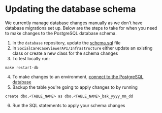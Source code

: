 # Updating the database schema

We currently manage database changes manually as we don't have database migrations set up. Below are the steps to take for when you need to make changes to the PostgreSQL database schema.

1. In the `database` repository, update the [schema.sql](https://github.com/LBHackney-IT/social-care-case-viewer-api/blob/master/database/schema.sql) file
2. In `SocialCareCaseViewerAPI/Infrastructure` either update an existing class or create a new class for the schema changes
3. To test locally run:

```
make restart-db
```

4. To make changes to an environment, [connect to the PostgreSQL database](connecting-to-a-database.md#connecting-to-the-postgresql-rds-postgresql-database)
5. Backup the table you're going to apply changes to by running

```
create dbo.<TABLE_NAME> as dbo.<TABLE_NAME>_bak_yyyy_mm_dd
```

6. Run the SQL statements to apply your schema changes
